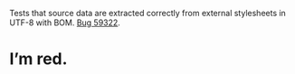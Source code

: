Tests that source data are extracted correctly from external stylesheets in UTF-8 with BOM. [Bug 59322](https://bugs.webkit.org/show_bug.cgi?id=59322).

I’m red.
========
